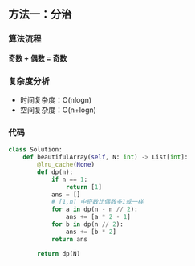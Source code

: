 
## 方法一：分治

### 算法流程

**奇数 + 偶数 = 奇数**

### 复杂度分析

* 时间复杂度：O(nlogn)
* 空间复杂度：O(n+logn)

### 代码

``` python
class Solution:
    def beautifulArray(self, N: int) -> List[int]:
        @lru_cache(None)
        def dp(n):
            if n == 1:
                return [1]
            ans = []
            # [1,n] 中奇数比偶数多1或一样
            for a in dp(n - n // 2):
                ans += [a * 2 - 1]
            for b in dp(n // 2):
                ans += [b * 2]
            return ans

        return dp(N)
```

